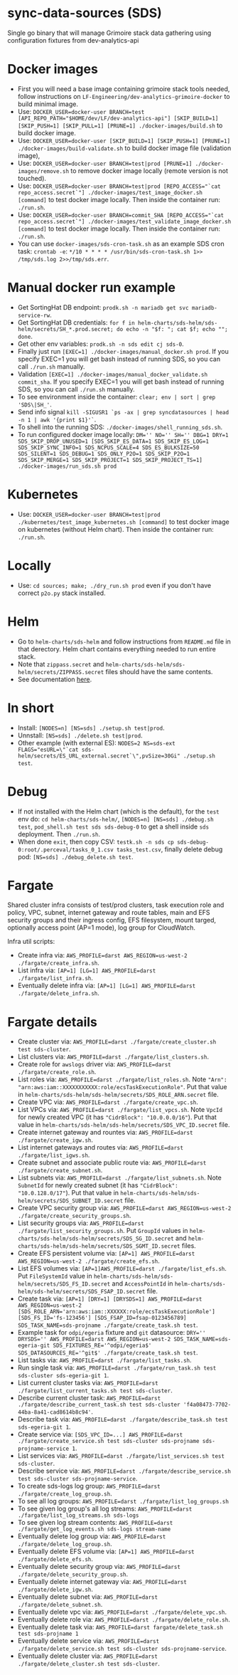 # sync-data-sources (SDS)

Single go binary that will manage Grimoire stack data gathering using configuration fixtures from dev-analytics-api


# Docker images

- First you will need a base image containing grimoire stack tools needed, follow instructions on `LF-Engineering/dev-analytics-grimoire-docker` to build minimal image.
- Use: `DOCKER_USER=docker-user BRANCH=test [API_REPO_PATH="$HOME/dev/LF/dev-analytics-api"] [SKIP_BUILD=1] [SKIP_PUSH=1] [SKIP_PULL=1] [PRUNE=1] ./docker-images/build.sh` to build docker image.
- Use: `DOCKER_USER=docker-user [SKIP_BUILD=1] [SKIP_PUSH=1] [PRUNE=1] ./docker-images/build-validate.sh` to build docker image file (validation image),
- Use: `DOCKER_USER=docker-user BRANCH=test|prod [PRUNE=1] ./docker-images/remove.sh` to remove docker image locally (remote version is not touched).
- Use: `` DOCKER_USER=docker-user BRANCH=test|prod [REPO_ACCESS="`cat repo_access.secret`"] ./docker-images/test_image_docker.sh [command] `` to test docker image locally. Then inside the container run: `./run.sh`.
- Use: `` DOCKER_USER=docker-user BRANCH=commit_SHA [REPO_ACCESS="`cat repo_access.secret`"] ./docker-images/test_validate_image_docker.sh [command] `` to test docker image locally. Then inside the container run: `./run.sh`.
- You can use `docker-images/sds-cron-task.sh` as an example SDS cron task: `crontab -e`: `*/10 * * * * /usr/bin/sds-cron-task.sh 1>> /tmp/sds.log 2>>/tmp/sds.err`.


# Manual docker run example

- Get SortingHat DB endpoint: `prodk.sh -n mariadb get svc mariadb-service-rw`.
- Get SortingHat DB credentials: `for f in helm-charts/sds-helm/sds-helm/secrets/SH_*.prod.secret; do echo -n "$f: "; cat $f; echo ""; done`.
- Get other env variables: `prodk.sh -n sds edit cj sds-0`.
- Finally just run `[EXEC=1] ./docker-images/manual_docker.sh prod`. If you specify EXEC=1 you will get bash instead of running SDS, so you can call `./run.sh` manually.
- Validation `[EXEC=1] ./docker-images/manual_docker_validate.sh commit_sha`. If you specify EXEC=1 you will get bash instead of running SDS, so you can call `./run.sh` manually.
- To see environment inside the container: `clear; env | sort | grep 'SDS\|SH_'`.
- Send info signal `` kill -SIGUSR1 `ps -ax | grep syncdatasources | head -n 1 | awk '{print $1}'` ``.
- To shell into the running SDS: `./docker-images/shell_running_sds.sh`.
- To run configured docker image locally: `DM='' NO='' SH='' DBG=1 DRY=1 SDS_SKIP_DROP_UNUSED=1 [SDS_SKIP_ES_DATA=1 SDS_SKIP_ES_LOG=1 SDS_SKIP_SYNC_INFO=1 SDS_NCPUS_SCALE=4 SDS_ES_BULKSIZE=50 SDS_SILENT=1 SDS_DEBUG=1 SDS_ONLY_P2O=1 SDS_SKIP_P2O=1 SDS_SKIP_MERGE=1 SDS_SKIP_PROJECT=1 SDS_SKIP_PROJECT_TS=1] ./docker-images/run_sds.sh prod`


# Kubernetes

- Use: `DOCKER_USER=docker-user BRANCH=test|prod ./kubernetes/test_image_kubernetes.sh [command]` to test docker image on kubernetes (without Helm chart). Then inside the container run: `./run.sh`.


# Locally

- Use: `cd sources; make; ./dry_run.sh prod` even if you don't have correct `p2o.py` stack installed.


# Helm

- Go to `helm-charts/sds-helm` and follow instructions from `README.md` file in that derectory. Helm chart contains everything needed to run entire stack.
- Note that `zippass.secret` and `helm-charts/sds-helm/sds-helm/secrets/ZIPPASS.secret` files should have the same contents.
- See documentation [here](https://github.com/LF-Engineering/sync-data-sources/blob/master/helm-charts/sds-helm/README.md).


# In short

- Install: `[NODES=n] [NS=sds] ./setup.sh test|prod`.
- Unnstall: `[NS=sds] ./delete.sh test|prod`.
- Other example (with external ES): `` NODES=2 NS=sds-ext FLAGS="esURL=\"`cat sds-helm/secrets/ES_URL_external.secret`\",pvSize=30Gi" ./setup.sh test ``.


# Debug

- If not installed with the Helm chart (which is the default), for the `test` env do: `cd helm-charts/sds-helm/`, `[NODES=n] [NS=sds] ./debug.sh test`, `pod_shell.sh test sds sds-debug-0` to get a shell inside `sds` deployment. Then `./run.sh`.
- When done `exit`, then copy CSV: `testk.sh -n sds cp sds-debug-0:root/.perceval/tasks_0_1.csv tasks_test.csv`, finally delete debug pod: `[NS=sds] ./debug_delete.sh test`.


# Fargate

Shared cluster infra consists of test/prod clusters, task execution role and policy, VPC, subnet, internet gateway and route tables, main and EFS security groups and their ingress config, EFS filesystem, mount targed, optionally access point (AP=1 mode), log group for CloudWatch.

Infra util scripts:

- Create infra via: `AWS_PROFILE=darst AWS_REGION=us-west-2 ./fargate/create_infra.sh`.
- List infra via: `[AP=1] [LG=1] AWS_PROFILE=darst ./fargate/list_infra.sh`.
- Eventually delete infra via: `[AP=1] [LG=1] AWS_PROFILE=darst ./fargate/delete_infra.sh`.


# Fargate details

- Create cluster via: `AWS_PROFILE=darst ./fargate/create_cluster.sh test sds-cluster`.
- List clusters via: `AWS_PROFILE=darst ./fargate/list_clusters.sh`.
- Create role for `awslogs` driver via: `AWS_PROFILE=darst ./fargate/create_role.sh`.
- List roles via: `AWS_PROFILE=darst ./fargate/list_roles.sh`. Note `"Arn": "arn:aws:iam::XXXXXXXXXXX:role/ecsTaskExecutionRole"`. Put that value in `helm-charts/sds-helm/sds-helm/secrets/SDS_ROLE_ARN.secret` file.
- Create VPC via: `AWS_PROFILE=darst ./fargate/create_vpc.sh`.
- List VPCs via: `AWS_PROFILE=darst ./fargate/list_vpcs.sh`. Note `VpcId` for newly created VPC (it has `"CidrBlock": "10.0.0.0/16"`). Put that value in `helm-charts/sds-helm/sds-helm/secrets/SDS_VPC_ID.secret` file.
- Create internet gateway and rountes via: `AWS_PROFILE=darst ./fargate/create_igw.sh`.
- List internet gateways and routes via: `AWS_PROFILE=darst ./fargate/list_igws.sh`.
- Create subnet and associate public route via: `AWS_PROFILE=darst ./fargate/create_subnet.sh`.
- List subnets via: `AWS_PROFILE=darst ./fargate/list_subnets.sh`. Note `SubnetId` for newly created subnet (it has `"CidrBlock": "10.0.128.0/17"`). Put that value in `helm-charts/sds-helm/sds-helm/secrets/SDS_SUBNET_ID.secret` file.
- Create VPC security group via: `AWS_PROFILE=darst AWS_REGION=us-west-2 ./fargate/create_security_groups.sh`.
- List security groups via: `AWS_PROFILE=darst ./fargate/list_security_groups.sh`. Put `GroupId` values in `helm-charts/sds-helm/sds-helm/secrets/SDS_SG_ID.secret` and `helm-charts/sds-helm/sds-helm/secrets/SDS_SGMT_ID.secret` files.
- Create EFS persistent volume via: `[AP=1] AWS_PROFILE=darst AWS_REGION=us-west-2 ./fargate/create_efs.sh`.
- List EFS volumes via: `[AP=1]AWS_PROFILE=darst ./fargate/list_efs.sh`. Put `FileSystemId` value in `helm-charts/sds-helm/sds-helm/secrets/SDS_FS_ID.secret` and `AccessPointId` in `helm-charts/sds-helm/sds-helm/secrets/SDS_FSAP_ID.secret` file.
- Create task via: `[AP=1] [DRY=1] [DRYSDS=1] AWS_PROFILE=darst AWS_REGION=us-west-2 [SDS_ROLE_ARN='arn:aws:iam::XXXXXX:role/ecsTaskExecutionRole'] [SDS_FS_ID='fs-123456'] [SDS_FSAP_ID=fsap-0123456789] SDS_TASK_NAME=sds-projname ./fargate/create_task.sh test`.
- Example task for `odpi/egeria` fixture and `git` datasource: `DRY='' DRYSDS='' AWS_PROFILE=darst AWS_REGION=us-west-2 SDS_TASK_NAME=sds-egeria-git SDS_FIXTURES_RE='^odpi/egeria$' SDS_DATASOURCES_RE='^git$' ./fargate/create_task.sh test`.
- List tasks via: `AWS_PROFILE=darst ./fargate/list_tasks.sh`.
- Run single task via: `AWS_PROFILE=darst ./fargate/run_task.sh test sds-cluster sds-egeria-git 1`.
- List current cluster tasks via: `AWS_PROFILE=darst ./fargate/list_current_tasks.sh test sds-cluster`.
- Describe current cluster task: `AWS_PROFILE=darst ./fargate/describe_current_task.sh test sds-cluster 'f4a08473-7702-44ba-8a41-cad8614b8c94'`.
- Describe task via: `AWS_PROFILE=darst ./fargate/describe_task.sh test sds-egeria-git 1`.
- Create service via: `[SDS_VPC_ID=...] AWS_PROFILE=darst ./fargate/create_service.sh test sds-cluster sds-projname sds-projname-service 1`.
- List services via: `AWS_PROFILE=darst ./fargate/list_services.sh test sds-cluster`.
- Describe service via: `AWS_PROFILE=darst ./fargate/describe_service.sh test sds-cluster sds-projname-service`.
- To create sds-logs log group: `AWS_PROFILE=darst ./fargate/create_log_group.sh`.
- To see all log groups: `AWS_PROFILE=darst ./fargate/list_log_groups.sh`
- To see given log group's all log streams: `AWS_PROFILE=darst ./fargate/list_log_streams.sh sds-logs`
- To see given log stream contents: `AWS_PROFILE=darst ./fargate/get_log_events.sh sds-logs stream-name`
- Eventually delete log group via: `AWS_PROFILE=darst ./fargate/delete_log_group.sh`.
- Eventually delete EFS volume via: `[AP=1] AWS_PROFILE=darst ./fargate/delete_efs.sh`.
- Eventually delete security group via: `AWS_PROFILE=darst ./fargate/delete_security_group.sh`.
- Eventually delete internet gateway via: `AWS_PROFILE=darst ./fargate/delete_igw.sh`.
- Eventually delete subnet via: `AWS_PROFILE=darst ./fargate/delete_subnet.sh`.
- Eventually delete vpc via: `AWS_PROFILE=darst ./fargate/delete_vpc.sh`.
- Eventually delete role via: `AWS_PROFILE=darst ./fargate/delete_role.sh`.
- Eventually delete task via: `AWS_PROFILE=darst fargate/delete_task.sh test sds-projname 1`
- Eventually delete service via: `AWS_PROFILE=darst ./fargate/delete_service.sh test sds-cluster sds-projname-service`.
- Eventually delete cluster via: `AWS_PROFILE=darst ./fargate/delete_cluster.sh test sds-cluster`.
